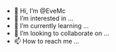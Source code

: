 - 👋 Hi, I’m @EveMc
- 👀 I’m interested in ...
- 🌱 I’m currently learning ...
- 💞️ I’m looking to collaborate on ...
- 📫 How to reach me ...

<!---
EveMc/EveMc is a ✨ special ✨ repository because its `README.md` (this file) appears on your GitHub profile.
You can click the Preview link to take a look at your changes.
--->
